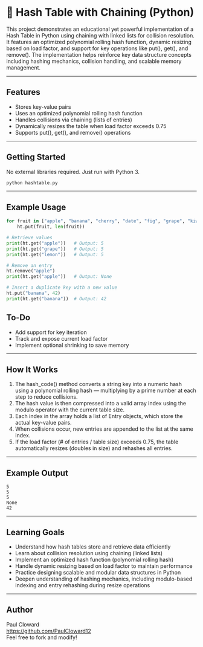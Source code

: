 # 🧠 Hash Table with Chaining (Python)

This project demonstrates an educational yet powerful implementation of a Hash Table in Python using chaining with linked lists for collision resolution. It features an optimized polynomial rolling hash function, dynamic resizing based on load factor, and support for key operations like put(), get(), and remove(). The implementation helps reinforce key data structure concepts including hashing mechanics, collision handling, and scalable memory management.

---

## Features

- Stores key-value pairs
- Uses an optimized polynomial rolling hash function
- Handles collisions via chaining (lists of entries)
- Dynamically resizes the table when load factor exceeds 0.75
- Supports put(), get(), and remove() operations

---

## Getting Started

No external libraries required. Just run with Python 3.

```bash
python hashtable.py
```

---

## Example Usage

```python
for fruit in ["apple", "banana", "cherry", "date", "fig", "grape", "kiwi", "lemon"]:
    ht.put(fruit, len(fruit))

# Retrieve values
print(ht.get("apple"))   # Output: 5
print(ht.get("grape"))   # Output: 5
print(ht.get("lemon"))   # Output: 5

# Remove an entry
ht.remove("apple")
print(ht.get("apple"))   # Output: None

# Insert a duplicate key with a new value
ht.put("banana", 42)
print(ht.get("banana"))  # Output: 42

```
## To-Do

- Add support for key iteration
- Track and expose current load factor
- Implement optional shrinking to save memory
---

## How It Works

1. The hash_code() method converts a string key into a numeric hash using a polynomial rolling hash — multiplying by a prime number at each step to reduce collisions.
2. The hash value is then compressed into a valid array index using the modulo operator with the current table size.
3. Each index in the array holds a list of Entry objects, which store the actual key-value pairs.
4. When collisions occur, new entries are appended to the list at the same index.
5. If the load factor (# of entries / table size) exceeds 0.75, the table automatically resizes (doubles in size) and rehashes all entries.

---

## Example Output

```
5
5
5
None
42
```
---


## Learning Goals

- Understand how hash tables store and retrieve data efficiently
- Learn about collision resolution using chaining (linked lists)
- Implement an optimized hash function (polynomial rolling hash)
- Handle dynamic resizing based on load factor to maintain performance
- Practice designing scalable and modular data structures in Python
- Deepen understanding of hashing mechanics, including modulo-based indexing and entry rehashing during resize operations


---

## Author

Paul Cloward  
https://github.com/PaulCloward12  
Feel free to fork and modify!
